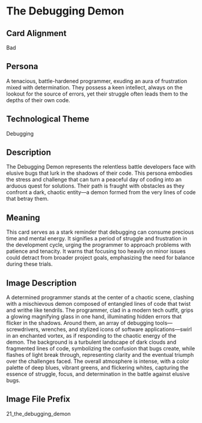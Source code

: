 # The Debugging Demon

## Card Alignment
Bad

## Persona
A tenacious, battle-hardened programmer, exuding an aura of frustration mixed with determination. They possess a keen intellect, always on the lookout for the source of errors, yet their struggle often leads them to the depths of their own code.

## Technological Theme
Debugging

## Description
The Debugging Demon represents the relentless battle developers face with elusive bugs that lurk in the shadows of their code. This persona embodies the stress and challenge that can turn a peaceful day of coding into an arduous quest for solutions. Their path is fraught with obstacles as they confront a dark, chaotic entity—a demon formed from the very lines of code that betray them.

## Meaning
This card serves as a stark reminder that debugging can consume precious time and mental energy. It signifies a period of struggle and frustration in the development cycle, urging the programmer to approach problems with patience and tenacity. It warns that focusing too heavily on minor issues could detract from broader project goals, emphasizing the need for balance during these trials.

## Image Description
A determined programmer stands at the center of a chaotic scene, clashing with a mischievous demon composed of entangled lines of code that twist and writhe like tendrils. The programmer, clad in a modern tech outfit, grips a glowing magnifying glass in one hand, illuminating hidden errors that flicker in the shadows. Around them, an array of debugging tools—screwdrivers, wrenches, and stylized icons of software applications—swirl in an enchanted vortex, as if responding to the chaotic energy of the demon. The background is a turbulent landscape of dark clouds and fragmented lines of code, symbolizing the confusion that bugs create, while flashes of light break through, representing clarity and the eventual triumph over the challenges faced. The overall atmosphere is intense, with a color palette of deep blues, vibrant greens, and flickering whites, capturing the essence of struggle, focus, and determination in the battle against elusive bugs.

## Image File Prefix
21_the_debugging_demon